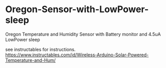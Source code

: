 # Oregon-Sensor-with-LowPower-sleep
Oregon Temperature and Humidity Sensor with Battery monitor and 4.5uA LowPower sleep


see instructables for instructions.
https://www.instructables.com/id/Wireless-Arduino-Solar-Powered-Temperature-and-Hum/
